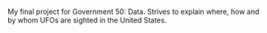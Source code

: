 My final project for Government 50: Data. Strives to explain where, how and by whom UFOs are sighted in the United States.
